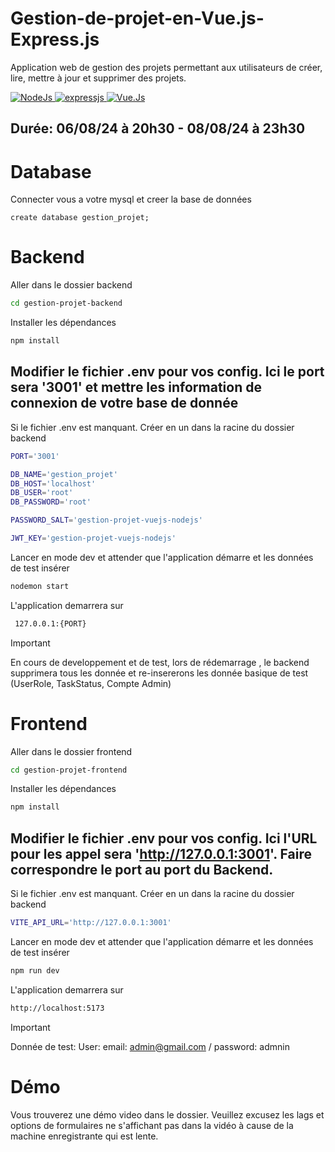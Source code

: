 # Gestion-de-projet-en-Vue.js-Express.js
Application web de gestion des projets permettant aux utilisateurs de créer, lire, mettre à jour et supprimer des projets.

<a href="https://nodejs.org" target="_blank">
  <img alt="NodeJs" src="https://img.shields.io/badge/Node.JS-94C745?style=for-the-badge&logo=node&logoColor=white">
</a>
<a href="https://expressjs.com/">
  <img alt="expressjs" src="https://img.shields.io/badge/Express.JS-383838?style=for-the-badge&logo=express&logoColor=white">
</a>
<a href="https://vuejs.org">
  <img alt="Vue.Js" src="https://img.shields.io/badge/Vue.js-35495E?style=for-the-badge&logo=vuedotjs&logoColor=4FC08D">
</a>

## Durée: 06/08/24 à 20h30 - 08/08/24 à 23h30

# Database
Connecter vous a votre mysql et creer la base de données
```
create database gestion_projet;
```

# Backend
Aller dans le dossier backend
```bash
cd gestion-projet-backend
```
Installer les dépendances
```bash
npm install
```
## Modifier le fichier **.env** pour vos config. Ici le port sera '3001' et mettre les information de connexion de votre base de donnée
Si le fichier .env est manquant. Créer en un dans la racine du dossier backend
```bash
PORT='3001'

DB_NAME='gestion_projet'
DB_HOST='localhost'
DB_USER='root'
DB_PASSWORD='root'

PASSWORD_SALT='gestion-projet-vuejs-nodejs'

JWT_KEY='gestion-projet-vuejs-nodejs'
```
Lancer en mode dev et attender que l'application démarre et les données de test insérer
```bash
nodemon start
```
L'application demarrera sur
```bash
 127.0.0.1:{PORT}
```
> [!IMPORTANT]  
> En cours de developpement et de test, lors de rédemarrage , le backend supprimera tous les donnée et re-insererons les donnée basique de test (UserRole, TaskStatus, Compte Admin)

# Frontend
Aller dans le dossier frontend
```bash
cd gestion-projet-frontend
```
Installer les dépendances
```bash
npm install
```
## Modifier le fichier **.env** pour vos config. Ici l'URL pour les appel sera 'http://127.0.0.1:3001'. Faire correspondre le port au port du Backend.
Si le fichier .env est manquant. Créer en un dans la racine du dossier backend
```bash
VITE_API_URL='http://127.0.0.1:3001'
```
Lancer en mode dev et attender que l'application démarre et les données de test insérer
```bash
npm run dev
```
L'application demarrera sur
```bash
http://localhost:5173
```

> [!IMPORTANT]  
> Donnée de test:
> User: email: admin@gmail.com / password: admnin

# Démo
Vous trouverez une démo video dans le dossier. Veuillez excusez les lags et options de formulaires ne s'affichant pas dans la vidéo à cause de la machine enregistrante qui est lente. 
